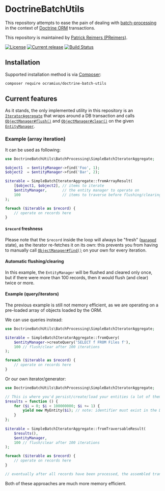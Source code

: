 # DoctrineBatchUtils

This repository attempts to ease the pain of dealing with
[batch-processing](http://docs.doctrine-project.org/projects/doctrine-orm/en/latest/reference/batch-processing.html)
in the context of [Doctrine ORM](http://docs.doctrine-project.org/projects/doctrine-orm/en/latest/)
transactions.

This repository is maintained by [Patrick Reimers (PReimers)](https://github.com/PReimers).

[![License](https://img.shields.io/packagist/l/ocramius/doctrine-batch-utils.svg)](https://github.com/Ocramius/DoctrineBatchUtils/blob/master/LICENSE)
[![Current release](https://img.shields.io/packagist/v/ocramius/doctrine-batch-utils.svg)](https://packagist.org/packages/ocramius/doctrine-batch-utils)
[![Build Status](https://github.com/Ocramius/DoctrineBatchUtils/actions/workflows/continuous-integration.yml/badge.svg)](https://github.com/Ocramius/DoctrineBatchUtils/actions/workflows/continuous-integration.yml)

## Installation

Supported installation method is via [Composer](http://getcomposer.org/):

```sh
composer require ocramius/doctrine-batch-utils
```

## Current features

As it stands, the only implemented utility in this repository is an
[`IteratorAggregate`](http://php.net/manual/en/class.iteratoraggregate.php) that
wraps around a DB transaction and calls
[`ObjectManager#flush()`](https://github.com/doctrine/common/blob/v2.5.1/lib/Doctrine/Common/Persistence/ObjectManager.php#L120)
and [`ObjectManager#clear()`](https://github.com/doctrine/common/blob/v2.5.1/lib/Doctrine/Common/Persistence/ObjectManager.php#L88)
on the given [`EntityManager`](https://github.com/doctrine/doctrine2/blob/v2.5.1/lib/Doctrine/ORM/EntityManagerInterface.php).

### Example (array iteration)

It can be used as following:

```php
use DoctrineBatchUtils\BatchProcessing\SimpleBatchIteratorAggregate;

$object1  = $entityManager->find('Foo', 1);
$object2  = $entityManager->find('Bar', 2);

$iterable = SimpleBatchIteratorAggregate::fromArrayResult(
    [$object1, $object2], // items to iterate
    $entityManager,       // the entity manager to operate on
    100                   // items to traverse before flushing/clearing
);

foreach ($iterable as $record) {
    // operate on records here
}
```

#### `$record` freshness

Please note that the `$record` inside the loop will always be "fresh"
([`managed`](http://doctrine-orm.readthedocs.org/projects/doctrine-orm/en/latest/reference/working-with-objects.html#persisting-entities) state),
as the iterator re-fetches it on its own: this prevents you from having to
manually call [`ObjectManager#find()`](https://github.com/doctrine/common/blob/v2.5.1/lib/Doctrine/Common/Persistence/ObjectManager.php#L42)
on your own for every iteration.

#### Automatic flushing/clearing

In this example, the `EntityManager` will be flushed and cleared only once,
but if there were more than 100 records, then it would flush (and clear) twice
or more.

#### Example (query/iterators)

The previous example is still not memory efficient, as we are operating on a
pre-loaded array of objects loaded by the ORM.

We can use queries instead:

```php
use DoctrineBatchUtils\BatchProcessing\SimpleBatchIteratorAggregate;

$iterable = SimpleBatchIteratorAggregate::fromQuery(
    $entityManager->createQuery('SELECT f FROM Files f'),
    100 // flush/clear after 100 iterations
);

foreach ($iterable as $record) {
    // operate on records here
}
```

Or our own iterator/generator:

```php
use DoctrineBatchUtils\BatchProcessing\SimpleBatchIteratorAggregate;

// This is where you'd persist/create/load your entities (a lot of them!)
$results = function () {
    for ($i = 0; $i < 100000000; $i += 1) {
        yield new MyEntity($i); // note: identifier must exist in the DB
    }
};
 
$iterable = SimpleBatchIteratorAggregate::fromTraversableResult(
    $results(),
    $entityManager,
    100 // flush/clear after 100 iterations
);

foreach ($iterable as $record) {
    // operate on records here
}

// eventually after all records have been processed, the assembled transaction will be committed to the database
```

Both of these approaches are much more memory efficient.
